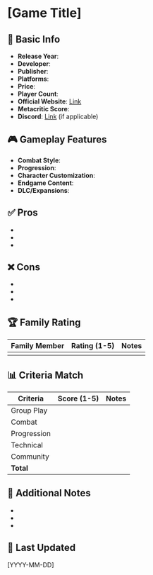 # [Game Title]

## 🎯 Basic Info
- **Release Year**: 
- **Developer**: 
- **Publisher**:
- **Platforms**: 
- **Price**: 
- **Player Count**: 
- **Official Website**: [Link]()
- **Metacritic Score**: 
- **Discord**: [Link]() (if applicable)

## 🎮 Gameplay Features
- **Combat Style**: 
- **Progression**: 
- **Character Customization**: 
- **Endgame Content**: 
- **DLC/Expansions**: 

## ✅ Pros
- 
- 
- 

## ❌ Cons
- 
- 
- 

## 🏆 Family Rating
| Family Member | Rating (1-5) | Notes |
|--------------|-------------|-------|
|              |             |       |

## 📊 Criteria Match
| Criteria | Score (1-5) | Notes |
|----------|------------|-------|
| Group Play |  |  |
| Combat |  |  |
| Progression |  |  |
| Technical |  |  |
| Community |  |  |
| **Total** |  |  |

## 📌 Additional Notes
- 
- 
- 

## 📅 Last Updated
[YYYY-MM-DD]
